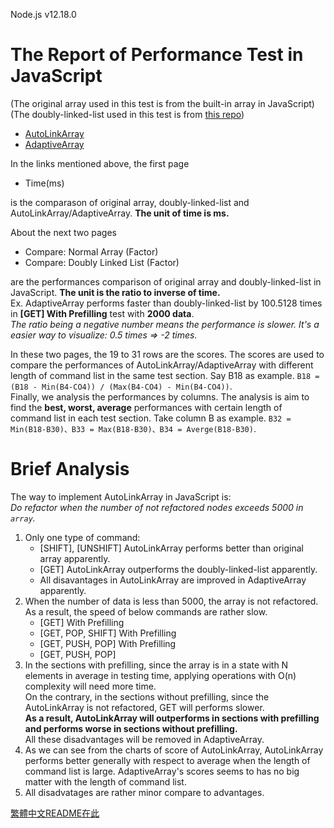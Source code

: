 Node.js v12.18.0  

# The Report of Performance Test in JavaScript
(The original array used in this test is from the built-in array in JavaScript)  
(The doubly-linked-list used in this test is from [this repo](https://github.com/jasonsjones/doubly-linked-list))  

* [AutoLinkArray](https://docs.google.com/spreadsheets/d/1BD9gHeoGC48EA0i1AbdahxI_zEBVmSjZAeOJUYpxKP4/edit?usp=sharing)
* [AdaptiveArray](https://docs.google.com/spreadsheets/d/1z5rMht8dqc3bMp_eS2LW20jr-XR3ADW8Iw7a85ZbWk0/edit?usp=sharing)

In the links mentioned above, the first page
* Time(ms)  

is the comparason of original array, doubly-linked-list and AutoLinkArray/AdaptiveArray. **The unit of time is ms.**

About the next two pages
* Compare: Normal Array (Factor)
* Compare: Doubly Linked List (Factor)  

are the performances comparison of original array and doubly-linked-list in JavaScript. **The unit is the ratio to inverse of time.**  
Ex. AdaptiveArray performs faster than doubly-linked-list by 100.5128 times in **\[GET\] With Prefilling** test with **2000 data**.  
*The ratio being a negative number means the performance is slower. It's a easier way to visualize: 0.5 times => -2 times.*

In these two pages, the 19 to 31 rows are the scores. The scores are used to compare the performances of AutoLinkArray/AdaptiveArray with different length of command list in the same test section. Say B18 as example. `B18 = (B18 - Min(B4-CO4)) / (Max(B4-CO4) - Min(B4-CO4))`.  
Finally, we analysis the performances by columns. The analysis is aim to find the **best, worst, average** performances with certain length of command list in each test section. Take column B as example. `B32 = Min(B18-B30)、B33 = Max(B18-B30)、B34 = Averge(B18-B30)`.  

# Brief Analysis
The way to implement AutoLinkArray in JavaScript is:  
*Do refactor when the number of not refactored nodes exceeds 5000 in `array`.*  
1. Only one type of command:
    * \[SHIFT\], \[UNSHIFT\] AutoLinkArray performs better than original array apparently.
    * \[GET\] AutoLinkArray outperforms the doubly-linked-list apparently.
    * All disavantages in AutoLinkArray are improved in AdaptiveArray apparently.
2. When the number of data is less than 5000, the array is not refactored. As a result, the speed of below commands are rather slow.
    * \[GET\] With Prefilling
    * \[GET, POP, SHIFT\] With Prefilling
    * \[GET, PUSH, POP\] With Prefilling
    * \[GET, PUSH, POP\]
3. In the sections with prefilling, since the array is in a state with N elements in average in testing time, applying operations with O(n) complexity will need more time.  
On the contrary, in the sections without prefilling, since the AutoLinkArray is not refactored, GET will performs slower.  
**As a result, AutoLinkArray will outperforms in sections with prefilling and performs worse in sections without prefilling.**  
All these disadvantages will be removed in AdaptiveArray.
4. As we can see from the charts of score of AutoLinkArray, AutoLinkArray performs better generally with respect to average when the length of command list is large. AdaptiveArray's scores seems to has no big matter with the length of command list.
5. All disadvatages are rather minor compare to advantages.  

[繁體中文README在此](https://github.com/immortalmice/LinkArray/blob/master/Javascript/README-zh.md)  